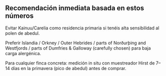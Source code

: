 ## Recomendación inmediata basada en estos números

Evitar Kainuu/Carelia como residencia primaria si tenéis alta sensibilidad al polen de abedul.

Preferir Islandia / Orkney / Outer Hebrides / parts of Norðurþing and Westfjords / parts of Dumfries & Galloway (carefully chosen) para baja carga alergénica.

Para cualquier finca concreta: medición in situ con muestreador Hirst de 7–14 días en la primavera (pico de abedul) antes de comprar.
